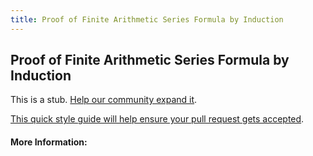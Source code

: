 ```yaml
---
title: Proof of Finite Arithmetic Series Formula by Induction
---
```

## Proof of Finite Arithmetic Series Formula by Induction

This is a stub. [Help our community expand it](https://github.com/freecodecamp/guides/tree/master/src/pages/articles/math/proof-of-finite-arithmetic-series-formula-by-induction/index.md).

[This quick style guide will help ensure your pull request gets accepted](https://github.com/freecodecamp/guides/blob/master/README.md).

<!-- The article goes here, in GitHub-flavored Markdown. Feel free to add YouTube videos, images, and CodePen/JSBin embeds  -->

#### More Information:
<!-- Please add any articles you think might be helpful to read before writing the article -->


